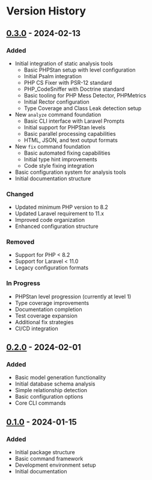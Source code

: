 # Version History

## [0.3.0] - 2024-02-13

### Added
- Initial integration of static analysis tools
  - Basic PHPStan setup with level configuration
  - Initial Psalm integration
  - PHP CS Fixer with PSR-12 standard
  - PHP_CodeSniffer with Doctrine standard
  - Basic tooling for PHP Mess Detector, PHPMetrics
  - Initial Rector configuration
  - Type Coverage and Class Leak detection setup
- New `analyze` command foundation
  - Basic CLI interface with Laravel Prompts
  - Initial support for PHPStan levels
  - Basic parallel processing capabilities
  - HTML, JSON, and text output formats
- New `fix` command foundation
  - Basic automated fixing capabilities
  - Initial type hint improvements
  - Code style fixing integration
- Basic configuration system for analysis tools
- Initial documentation structure

### Changed
- Updated minimum PHP version to 8.2
- Updated Laravel requirement to 11.x
- Improved code organization
- Enhanced configuration structure

### Removed
- Support for PHP < 8.2
- Support for Laravel < 11.0
- Legacy configuration formats

### In Progress
- PHPStan level progression (currently at level 1)
- Type coverage improvements
- Documentation completion
- Test coverage expansion
- Additional fix strategies
- CI/CD integration

## [0.2.0] - 2024-02-01

### Added
- Basic model generation functionality
- Initial database schema analysis
- Simple relationship detection
- Basic configuration options
- Core CLI commands

## [0.1.0] - 2024-01-15

### Added
- Initial package structure
- Basic command framework
- Development environment setup
- Initial documentation

[0.3.0]: https://github.com/s-a-c/eloquent-model-generator/compare/v0.2.0...v0.3.0
[0.2.0]: https://github.com/s-a-c/eloquent-model-generator/compare/v0.1.0...v0.2.0
[0.1.0]: https://github.com/s-a-c/eloquent-model-generator/releases/tag/v0.1.0
